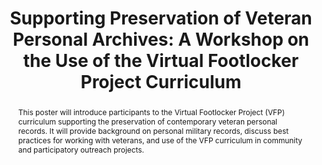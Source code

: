 ---
abstract: 'This poster will introduce participants to the Virtual Footlocker Project
  (VFP) curriculum supporting the preservation of contemporary veteran personal records.
  It will provide background on personal military records, discuss best practices
  for working with veterans, and use of the VFP curriculum in community and participatory
  outreach projects. '
creators:
- Edward Benoit
- Allan Martell
date: null
document_url: https://osf.io/download/uw8me/
grand_parent: iPRES
institutions:
- Louisiana State University
keywords:
- personal digital archives
- military records
landing_page_url: https://osf.io/rkfjy/
language: eng
layout: publication
license: CC-BY 4.0 International
notes_url: null
parent: iPRES 2022
publication_type: poster
size: null
slides_url: https://osf.io/download/3wgyd/
source_name: iPRES:osf:rkfjy
stream_url: https://osf.io/download/x9t4n/
title: 'Supporting Preservation of Veteran Personal Archives: A Workshop on the Use
  of the Virtual Footlocker Project Curriculum'
year: 2022
---